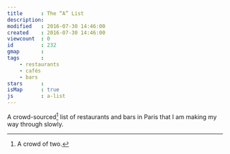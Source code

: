 ```yaml
---
title      : The “A” List
description: 
modified   : 2016-07-30 14:46:00
created    : 2016-07-30 14:46:00
viewcount  : 0
id         : 232
gmap       : 
tags       :
    - restaurants
    - cafés
    - bars
stars      : 
isMap      : true
js         : a-list
---
```


A crowd-sourced[^1] list of restaurants and bars in Paris that I am making my way through slowly.

<div id="map"></div>

[^1]: A crowd of two.